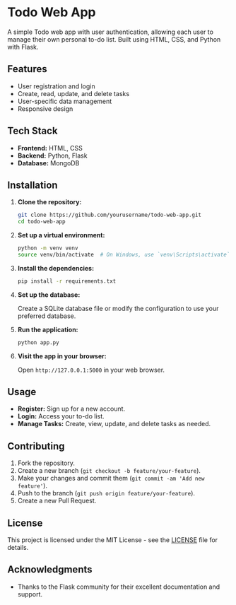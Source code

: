 # Todo Web App

A simple Todo web app with user authentication, allowing each user to manage their own personal to-do list. Built using HTML, CSS, and Python with Flask.

## Features

- User registration and login
- Create, read, update, and delete tasks
- User-specific data management
- Responsive design

## Tech Stack

- **Frontend:** HTML, CSS
- **Backend:** Python, Flask
- **Database:** MongoDB

## Installation

1. **Clone the repository:**

   ```bash
   git clone https://github.com/yourusername/todo-web-app.git
   cd todo-web-app
   ```

2. **Set up a virtual environment:**

   ```bash
   python -m venv venv
   source venv/bin/activate  # On Windows, use `venv\Scripts\activate`
   ```

3. **Install the dependencies:**

   ```bash
   pip install -r requirements.txt
   ```

4. **Set up the database:**

   Create a SQLite database file or modify the configuration to use your preferred database.

5. **Run the application:**

   ```bash
   python app.py
   ```

6. **Visit the app in your browser:**

   Open `http://127.0.0.1:5000` in your web browser.

## Usage

- **Register:** Sign up for a new account.
- **Login:** Access your to-do list.
- **Manage Tasks:** Create, view, update, and delete tasks as needed.

## Contributing

1. Fork the repository.
2. Create a new branch (`git checkout -b feature/your-feature`).
3. Make your changes and commit them (`git commit -am 'Add new feature'`).
4. Push to the branch (`git push origin feature/your-feature`).
5. Create a new Pull Request.

## License

This project is licensed under the MIT License - see the [LICENSE](LICENSE) file for details.

## Acknowledgments

- Thanks to the Flask community for their excellent documentation and support.

